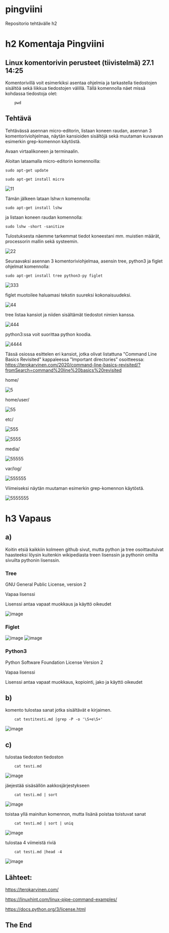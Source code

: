 # pingviini
Repositorio tehtävälle h2


# h2 Komentaja Pingviini

## Linux komentorivin perusteet (tiivistelmä) 27.1 14:25

Komentorivillä voit esimerkiksi asentaa ohjelmia ja tarkastella tiedostojen sisältöä sekä liikkua tiedostojen välillä.
Tällä komennolla näet missä kohdassa tiedostoja olet:

        pwd


## Tehtävä

Tehtävässä asennan micro-editorin, listaan koneen raudan, asennan 3 komentoriviohjelmaa, näytän kansioiden sisältöjä sekä muutaman kuvaavan esimerkin grep-komennon käytöstä.

Avaan virtaalikoneen ja terminaalin.

Aloitan lataamalla micro-editorin komennoilla:

    sudo apt-get update

    sudo apt-get install micro

![11](https://user-images.githubusercontent.com/112497215/213946557-36ebcab7-c5ad-4557-bc6a-5eb25e15cacb.PNG)

Tämän jälkeen lataan lshw:n komennolla:

    sudo apt-get install lshw
 
ja listaan koneen raudan komennolla: 
 
    sudo lshw -short -sanitize
  
  Tulostuksesta näemme tarkemmat tiedot koneestani mm. muistien määrät, processorin mallin sekä systeemin.
  
![22](https://user-images.githubusercontent.com/112497215/213946562-30c91b22-77ad-48b7-a806-579d4ea7990b.PNG)

Seuraavaksi asennan 3 komentoriviohjelmaa, asensin tree, python3 ja figlet ohjelmat komennolla:

    sudo apt-get install tree python3-py figlet
 
 
![333](https://user-images.githubusercontent.com/112497215/213946568-0f0137a2-c779-44c6-93ec-b202c8051f4f.PNG)

figlet muotoilee haluamasi tekstin suureksi kokonaisuudeksi.

![44](https://user-images.githubusercontent.com/112497215/213946579-5694734f-9455-401c-b31e-3c503795e2a0.PNG)

tree listaa kansiot ja niiden sisältämät tiedostot nimien kanssa.

![444](https://user-images.githubusercontent.com/112497215/213946582-fc5620cc-cfaf-4261-a01c-8905df48840a.PNG)

python3:ssa voit suorittaa python koodia.

![4444](https://user-images.githubusercontent.com/112497215/213946588-a0f3820f-e801-4339-8774-b0141db93cc1.PNG)

Tässä osiossa esittelen eri kansiot, jotka olivat listattuna  "Command Line Basics Revisited" kappaleessa "Important directories" osoitteessa: https://terokarvinen.com/2020/command-line-basics-revisited/?fromSearch=command%20line%20basics%20revisited

home/

![5](https://user-images.githubusercontent.com/112497215/213946598-a0c0263c-b3d1-49d0-a2b5-8ca547133f5d.PNG)

home/user/

![55](https://user-images.githubusercontent.com/112497215/213946600-b8394311-86a0-42ed-90b3-15a710752586.PNG)

etc/

![555](https://user-images.githubusercontent.com/112497215/213946603-96bed7c4-d910-4ed8-a3c1-469b9eb91eac.PNG)


![5555](https://user-images.githubusercontent.com/112497215/213946605-b448b7e6-6864-45aa-be0c-570a34f4f2eb.PNG)

media/

![55555](https://user-images.githubusercontent.com/112497215/213946612-a110165e-d6f6-40f3-a5fd-f277526162e1.PNG)

var/log/

![555555](https://user-images.githubusercontent.com/112497215/213946616-71453c2d-c5ee-4ea9-8bca-9b02c2707d12.PNG)

Viimeiseksi näytän muutaman esimerkin grep-komennon käytöstä.

![5555555](https://user-images.githubusercontent.com/112497215/213946619-73772446-a56c-4e36-a74d-4d90a03767e3.PNG)



# h3 Vapaus


## a)
Koitin etsiä kaikkiin kolmeen github sivut, mutta python ja tree osoittautuivat haasteeksi löysin kuitenkin wikipediasta treen lisenssin ja pythonin omilta sivuilta pythonin lisenssin.

### Tree
GNU General Public License, version 2

Vapaa lisenssi

Lisenssi antaa vapaat muokkaus ja käyttö oikeudet

![image](https://user-images.githubusercontent.com/112497215/214563718-974e4d38-44e4-4860-9076-f15835736efe.png)

### Figlet

![image](https://user-images.githubusercontent.com/112497215/214563868-267e930b-5c9f-421c-95ff-3f35d0eef7e8.png)
![image](https://user-images.githubusercontent.com/112497215/214669725-a37c99bf-d979-4006-91e6-82583cd183b3.png)


### Python3

Python Software Foundation License Version 2

Vapaa lisenssi

Lisenssi antaa vapaat muokkaus, kopiointi, jako ja käyttö oikeudet


## b)

komento tulostaa sanat jotka sisältävät e kirjaimen.

        cat testitesti.md |grep -P -o '\S+e\S+'
![image](https://user-images.githubusercontent.com/112497215/214665282-6d45f5df-89a4-420c-a7a3-c0fae1e51a16.png)




## c)

tulostaa tiedoston tiedoston

        cat testi.md
        
![image](https://user-images.githubusercontent.com/112497215/214666591-70d5f5be-a860-48bb-9b60-e6c68c59610f.png)

jäejestää sisäsällön aakkosjärjestykseen

        cat testi.md | sort
        
![image](https://user-images.githubusercontent.com/112497215/214666656-8d27858f-1684-46cf-a125-7319b171ee14.png)

toistaa yllä mainitun komennon, mutta lisänä poistaa toistuvat sanat

        cat testi.md | sort | uniq
        
![image](https://user-images.githubusercontent.com/112497215/214666719-79489a3a-aa10-4faf-b957-ee6e6ff0e040.png)

tulostaa 4 viimeistä riviä

        cat testi.md |head -4
        
![image](https://user-images.githubusercontent.com/112497215/214666763-8d178164-82cf-4ee0-aa3a-930a813946d0.png)




## Lähteet:
https://terokarvinen.com/

https://linuxhint.com/linux-pipe-command-examples/

https://docs.python.org/3/license.html


## The End
